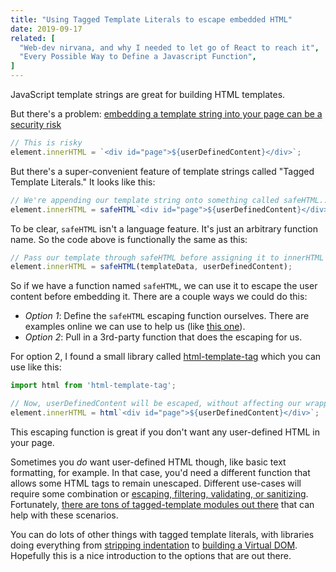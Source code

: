 ```yaml
---
title: "Using Tagged Template Literals to escape embedded HTML"
date: 2019-09-17
related: [
  "Web-dev nirvana, and why I needed to let go of React to reach it",
  "Every Possible Way to Define a Javascript Function",
]
---
```


JavaScript template strings are great for building HTML templates.

But there's a problem: [embedding a template string into your page can be a security risk](https://developer.mozilla.org/en-US/docs/Web/API/Element/innerHTML#Security_considerations)

```js
// This is risky
element.innerHTML = `<div id="page">${userDefinedContent}</div>`;
```

But there's a super-convenient feature of template strings called "Tagged Template Literals." It looks like this:

```js
// We're appending our template string onto something called safeHTML...
element.innerHTML = safeHTML`<div id="page">${userDefinedContent}</div>`;
```

To be clear, `safeHTML` isn't a language feature. It's just an arbitrary function name. So the code above is functionally the same as this:

```js
// Pass our template through safeHTML before assigning it to innerHTML
element.innerHTML = safeHTML(templateData, userDefinedContent);
```

So if we have a function named `safeHTML`, we can use it to escape the user content before embedding it. There are a couple ways we could do this:

  * *Option 1*: Define the `safeHTML` escaping function ourselves. There are examples online we can use to help us (like [this one](https://2ality.com/2015/01/template-strings-html.html#the-template-handler)).
  * *Option 2*: Pull in a 3rd-party function that does the escaping for us.

For option 2, I found a small library called [html-template-tag](https://github.com/AntonioVdlC/html-template-tag) which you can use like this:

```js
import html from 'html-template-tag';

// Now, userDefinedContent will be escaped, without affecting our wrapper div.
element.innerHTML = html`<div id="page">${userDefinedContent}</div>`;
```

This escaping function is great if you don't want any user-defined HTML in your page.

Sometimes you *do* want user-defined HTML though, like basic text formatting, for example. In that case, you'd need a different function that allows some HTML tags to remain unescaped. Different use-cases will require some combination or [escaping, filtering, validating, or sanitizing](https://security.stackexchange.com/a/143925/151943). Fortunately, [there are tons of tagged-template modules out there](https://github.com/declandewet/common-tags#other-es2015-template-tag-modules) that can help with these scenarios.

You can do lots of other things with tagged template literals, with libraries doing everything from [stripping indentation](https://github.com/declandewet/common-tags) to [building a Virtual DOM](https://github.com/WebReflection/hyperHTML). Hopefully this is a nice introduction to the options that are out there.
